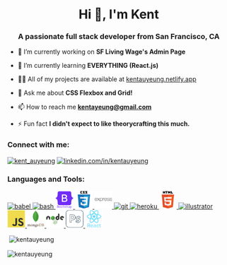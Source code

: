 <h1 align="center">Hi 👋, I'm Kent</h1>
<h3 align="center">A passionate full stack developer from San Francisco, CA</h3>

- 🔭 I’m currently working on **SF Living Wage's Admin Page**

- 🌱 I’m currently learning **EVERYTHING (React.js)**

- 👨‍💻 All of my projects are available at [kentauyeung.netlify.app](kentauyeung.netlify.app)

- 💬 Ask me about **CSS Flexbox and Grid!**

- 📫 How to reach me **kentayeung@gmail.com**

- ⚡ Fun fact **I didn't expect to like theorycrafting this much.**

<h3 align="left">Connect with me:</h3>
<p align="left">
<a href="https://twitter.com/kent_auyeung" target="blank"><img align="center" src="https://cdn.jsdelivr.net/npm/simple-icons@3.0.1/icons/twitter.svg" alt="kent_auyeung" height="30" width="40" /></a>
<a href="https://linkedin.com/in/linkedin.com/in/kentauyeung" target="blank"><img align="center" src="https://cdn.jsdelivr.net/npm/simple-icons@3.0.1/icons/linkedin.svg" alt="linkedin.com/in/kentauyeung" height="30" width="40" /></a>
</p>

<h3 align="left">Languages and Tools:</h3>
<p align="left"> <a href="https://babeljs.io/" target="_blank"> <img src="https://www.vectorlogo.zone/logos/babeljs/babeljs-icon.svg" alt="babel" width="40" height="40"/> </a> <a href="https://www.gnu.org/software/bash/" target="_blank"> <img src="https://www.vectorlogo.zone/logos/gnu_bash/gnu_bash-icon.svg" alt="bash" width="40" height="40"/> </a> <a href="https://getbootstrap.com" target="_blank"> <img src="https://raw.githubusercontent.com/devicons/devicon/master/icons/bootstrap/bootstrap-plain-wordmark.svg" alt="bootstrap" width="40" height="40"/> </a> <a href="https://www.w3schools.com/css/" target="_blank"> <img src="https://raw.githubusercontent.com/devicons/devicon/master/icons/css3/css3-original-wordmark.svg" alt="css3" width="40" height="40"/> </a> <a href="https://expressjs.com" target="_blank"> <img src="https://raw.githubusercontent.com/devicons/devicon/master/icons/express/express-original-wordmark.svg" alt="express" width="40" height="40"/> </a> <a href="https://git-scm.com/" target="_blank"> <img src="https://www.vectorlogo.zone/logos/git-scm/git-scm-icon.svg" alt="git" width="40" height="40"/> </a> <a href="https://heroku.com" target="_blank"> <img src="https://www.vectorlogo.zone/logos/heroku/heroku-icon.svg" alt="heroku" width="40" height="40"/> </a> <a href="https://www.w3.org/html/" target="_blank"> <img src="https://raw.githubusercontent.com/devicons/devicon/master/icons/html5/html5-original-wordmark.svg" alt="html5" width="40" height="40"/> </a> <a href="https://www.adobe.com/in/products/illustrator.html" target="_blank"> <img src="https://www.vectorlogo.zone/logos/adobe_illustrator/adobe_illustrator-icon.svg" alt="illustrator" width="40" height="40"/> </a> <a href="https://developer.mozilla.org/en-US/docs/Web/JavaScript" target="_blank"> <img src="https://raw.githubusercontent.com/devicons/devicon/master/icons/javascript/javascript-original.svg" alt="javascript" width="40" height="40"/> </a> <a href="https://www.mongodb.com/" target="_blank"> <img src="https://raw.githubusercontent.com/devicons/devicon/master/icons/mongodb/mongodb-original-wordmark.svg" alt="mongodb" width="40" height="40"/> </a> <a href="https://nodejs.org" target="_blank"> <img src="https://raw.githubusercontent.com/devicons/devicon/master/icons/nodejs/nodejs-original-wordmark.svg" alt="nodejs" width="40" height="40"/> </a> <a href="https://www.photoshop.com/en" target="_blank"> <img src="https://raw.githubusercontent.com/devicons/devicon/master/icons/photoshop/photoshop-line.svg" alt="photoshop" width="40" height="40"/> </a> <a href="https://reactjs.org/" target="_blank"> <img src="https://raw.githubusercontent.com/devicons/devicon/master/icons/react/react-original-wordmark.svg" alt="react" width="40" height="40"/> </a> </p>

<p>&nbsp;<img align="center" src="https://github-readme-stats.vercel.app/api?username=kentauyeung&show_icons=true&locale=en" alt="kentauyeung" /></p>

<p><img align="center" src="https://github-readme-streak-stats.herokuapp.com/?user=kentauyeung&" alt="kentauyeung" /></p>
